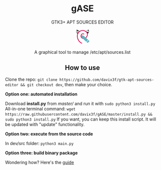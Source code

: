 <h1 align="center"> gASE </h1>
<p align="center"> GTK3+ APT SOURCES EDITOR<br> </p>
<p align="center">
  <img src="https://github.com/davix3f/gASE/raw/dev/src/content/icon.png" alt="Super cow powers" width="10%" heigth="10%">
</p>
<p align="center"> A graphical tool to manage /etc/apt/sources.list </p>

<h2 align="center"> How to use </h2>

Clone the repo: `git clone https://github.com/davix3f/gtk-apt-sources-editor && git checkout dev`, then make your choice.

**Option one: automated installation**

Download **install.py** from *master/* and run it with `sudo python3 install.py`
All-in-one terminal command: `wget https://raw.githubusercontent.com/davix3f/gASE/master/install.py && sudo python3 install.py`
If you want, you can keep this install script. It will be updated with "update" functionality.

**Option two: execute from the source code**

In dev/src folder: `python3 main.py`

**Option three: build binary package**

Wondering how? Here's the [guide](https://github.com/davix3f/gtk-apt-sources-editor/blob/dev/src/C_SRC/BUILD_GUIDE.md)

